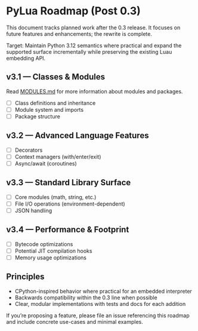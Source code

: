 # PyLua Roadmap (Post 0.3)

This document tracks planned work after the 0.3 release. It focuses on future features and enhancements; the rewrite is complete.

Target: Maintain Python 3.12 semantics where practical and expand the supported surface incrementally while preserving the existing Luau embedding API.

## v3.1 — Classes & Modules

Read [MODULES.md](./MODULES.md) for more information about modules and packages.

- [ ] Class definitions and inheritance
- [ ] Module system and imports
- [ ] Package structure

## v3.2 — Advanced Language Features

- [ ] Decorators
- [ ] Context managers (with/enter/exit)
- [ ] Async/await (coroutines)

## v3.3 — Standard Library Surface

- [ ] Core modules (math, string, etc.)
- [ ] File I/O operations (environment-dependent)
- [ ] JSON handling

## v3.4 — Performance & Footprint

- [ ] Bytecode optimizations
- [ ] Potential JIT compilation hooks
- [ ] Memory usage optimizations

## Principles

- CPython-inspired behavior where practical for an embedded interpreter
- Backwards compatibility within the 0.3 line when possible
- Clear, modular implementations with tests and docs for each addition

If you’re proposing a feature, please file an issue referencing this roadmap and include concrete use-cases and minimal examples.
